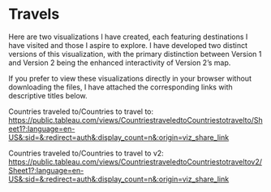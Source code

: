 # Travels

Here are two visualizations I have created, each featuring destinations I have visited and those I aspire to explore. I have developed two distinct versions of this visualization, with the primary distinction between Version 1 and Version 2 being the enhanced interactivity of Version 2’s map.

If you prefer to view these visualizations directly in your browser without downloading the files, I have attached the corresponding links with descriptive titles below.

Countries traveled to/Countries to travel to: https://public.tableau.com/views/CountriestraveledtoCountriestotravelto/Sheet1?:language=en-US&:sid=&:redirect=auth&:display_count=n&:origin=viz_share_link

Countries traveled to/Countries to travel to v2: https://public.tableau.com/views/CountriestraveledtoCountriestotraveltov2/Sheet1?:language=en-US&:sid=&:redirect=auth&:display_count=n&:origin=viz_share_link
